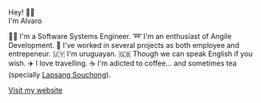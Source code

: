 Hey! 👋😁
<br>
I'm Alvaro

👨‍💻 I'm a Software Systems Engineer. 
➿ I'm an enthusiast of Angile Development.
🧩 I've worked in several projects as both employee and entrepeneur.
🇺🇾 I'm uruguayan.
🇬🇧 Though we can speak English if you wish.
✈️ I love travelling.
☕ I'm adicted to coffee... and sometimes tea (specially [Lapsang Souchong](https://en.wikipedia.org/wiki/Lapsang_souchong)).

[Visit my website](https://alvaroscelza.github.io/)
